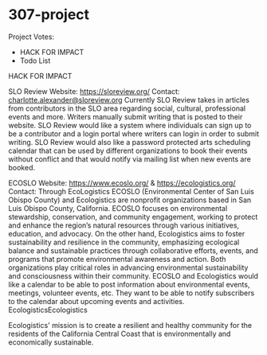 # 307-project

Project Votes:
- HACK FOR IMPACT
- Todo List



HACK FOR IMPACT


SLO Review
Website: https://sloreview.org/
Contact: charlotte.alexander@sloreview.org
Currently SLO Review takes in articles from contributors in the SLO area regarding social, cultural, professional events and more. Writers manually submit writing that is posted to their website. SLO Review would like a system where individuals can sign up to be a contributor and a login portal where writers can login in order to submit writing. SLO Review would also like a password protected arts scheduling calendar that can be used by different organizations to book their events without conflict and that would notify via mailing list when new events are booked.



ECOSLO
Website: https://www.ecoslo.org/ & https://ecologistics.org/
Contact: Through EcoLogistics
ECOSLO (Environmental Center of San Luis Obispo County) and Ecologistics are nonprofit organizations based in San Luis Obispo County, California. ECOSLO focuses on environmental stewardship, conservation, and community engagement, working to protect and enhance the region’s natural resources through various initiatives, education, and advocacy. On the other hand, Ecologistics aims to foster sustainability and resilience in the community, emphasizing ecological balance and sustainable practices through collaborative efforts, events, and programs that promote environmental awareness and action. Both organizations play critical roles in advancing environmental sustainability and consciousness within their community.
ECOSLO and Ecologistics would like a calendar to be able to post information about environmental events, meetings, volunteer events, etc. They want to be able to notify subscribers to the calendar about upcoming events and activities.
EcologisticsEcologistics

Ecologistics' mission is to create a resilient and healthy community for the residents of the California Central Coast that is environmentally and economically sustainable.
